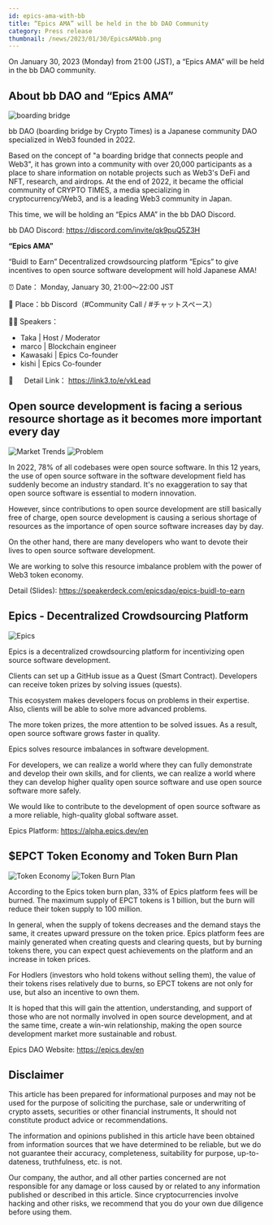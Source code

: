 ```yaml
---
id: epics-ama-with-bb
title: “Epics AMA” will be held in the bb DAO Community
category: Press release
thumbnail: /news/2023/01/30/EpicsAMAbb.png
---
```


On January 30, 2023 (Monday) from 21:00 (JST), a “Epics AMA” will be held in the
bb DAO community.

## About bb DAO and “Epics AMA”

![boarding bridge](/news/2023/01/30/boardingbridge.png)

bb DAO (boarding bridge by Crypto Times) is a Japanese community DAO specialized
in Web3 founded in 2022.

Based on the concept of "a boarding bridge that connects people and Web3", it
has grown into a community with over 20,000 participants as a place to share
information on notable projects such as Web3's DeFi and NFT, research, and
airdrops. At the end of 2022, it became the official community of CRYPTO TIMES,
a media specializing in cryptocurrency/Web3, and is a leading Web3 community in
Japan.

This time, we will be holding an “Epics AMA” in the bb DAO Discord.

bb DAO Discord: https://discord.com/invite/qk9puQ5Z3H

**“Epics AMA”**

“Buidl to Earn” Decentralized crowdsourcing platform “Epics” to give incentives
to open source software development will hold Japanese AMA!

⏰ Date： Monday, January 30, 21:00〜22:00 JST

📍 Place：bb Discord（#Community Call / #チャットスペース）

💁‍♀️ Speakers：

- Taka | Host / Moderator
- marco | Blockchain engineer
- Kawasaki | Epics Co-founder
- kishi | Epics Co-founder

🔗 　 Detail Link： https://link3.to/e/vkLead

## Open source development is facing a serious resource shortage as it becomes more important every day

![Market Trends](/news/2023/01/23/MarketTrends.png)
![Problem](/news/2023/01/23/Problem.png)

In 2022, 78% of all codebases were open source software. In this 12 years, the
use of open source software in the software development field has suddenly
become an industry standard. It's no exaggeration to say that open source
software is essential to modern innovation.

However, since contributions to open source development are still basically free
of charge, open source development is causing a serious shortage of resources as
the importance of open source software increases day by day.

On the other hand, there are many developers who want to devote their lives to
open source software development.

We are working to solve this resource imbalance problem with the power of Web3
token economy.

Detail (Slides): https://speakerdeck.com/epicsdao/epics-buidl-to-earn

## Epics - Decentralized Crowdsourcing Platform

![Epics](/news/2022/07/19/EpicsBusinessModelEN.png)

Epics is a decentralized crowdsourcing platform for incentivizing open source
software development.

Clients can set up a GitHub issue as a Quest (Smart Contract). Developers can
receive token prizes by solving issues (quests).

This ecosystem makes developers focus on problems in their expertise. Also,
clients will be able to solve more advanced problems.

The more token prizes, the more attention to be solved issues. As a result, open
source software grows faster in quality.

Epics solves resource imbalances in software development.

For developers, we can realize a world where they can fully demonstrate and
develop their own skills, and for clients, we can realize a world where they can
develop higher quality open source software and use open source software more
safely.

We would like to contribute to the development of open source software as a more
reliable, high-quality global software asset.

Epics Platform: https://alpha.epics.dev/en

## $EPCT Token Economy and Token Burn Plan

![Token Economy](/news/2023/01/29/TokenEconomyEPCTEN.png)
![Token Burn Plan](/news/2023/01/29/TokenBurnPlanEPCTEN.png)

According to the Epics token burn plan, 33% of Epics platform fees will be
burned. The maximum supply of EPCT tokens is 1 billion, but the burn will reduce
their token supply to 100 million.

In general, when the supply of tokens decreases and the demand stays the same,
it creates upward pressure on the token price. Epics platform fees are mainly
generated when creating quests and clearing quests, but by burning tokens there,
you can expect quest achievements on the platform and an increase in token
prices.

For Hodlers (investors who hold tokens without selling them), the value of their
tokens rises relatively due to burns, so EPCT tokens are not only for use, but
also an incentive to own them.

It is hoped that this will gain the attention, understanding, and support of
those who are not normally involved in open source development, and at the same
time, create a win-win relationship, making the open source development market
more sustainable and robust.

Epics DAO Website: https://epics.dev/en

## Disclaimer

This article has been prepared for informational purposes and may not be used
for the purpose of soliciting the purchase, sale or underwriting of crypto
assets, securities or other financial instruments, It should not constitute
product advice or recommendations.

The information and opinions published in this article have been obtained from
information sources that we have determined to be reliable, but we do not
guarantee their accuracy, completeness, suitability for purpose, up-to-dateness,
truthfulness, etc. is not.

Our company, the author, and all other parties concerned are not responsible for
any damage or loss caused by or related to any information published or
described in this article. Since cryptocurrencies involve hacking and other
risks, we recommend that you do your own due diligence before using them.
